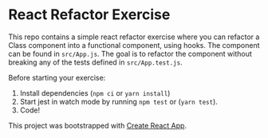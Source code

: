 # React Refactor Exercise
This repo contains a simple react refactor exercise where you can refactor
a Class component into a functional component, using hooks.
The component can be found in `src/App.js`. The goal is to refactor the component
without breaking any of the tests defined in `src/App.test.js`.

Before starting your exercise:
1. Install dependencies (`npm ci` or `yarn install`)
2. Start jest in watch mode by running `npm test` or (`yarn test`).
3. Code!

This project was bootstrapped with [Create React App](https://github.com/facebook/create-react-app).
